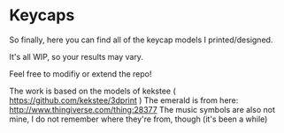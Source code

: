Keycaps
=======

So finally, here you can find all of the keycap models I printed/designed. 

It's all WIP, so your results may vary. 

Feel free to modifiy or extend the repo!

The work is based on the models of kekstee ( https://github.com/kekstee/3dprint )
The emerald is from here:  http://www.thingiverse.com/thing:28377
The music symbols are also not mine, I do not remember where they're from, though (it's been a while)